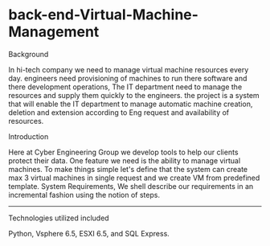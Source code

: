 # back-end-Virtual-Machine-Management
 Background
 
In hi-tech company we need to manage virtual machine resources every day.
engineers need provisioning of machines to run there software and there development operations,
The IT department need to manage the resources and supply them quickly to the engineers.
the project is a system that will enable the IT department to manage automatic machine creation, deletion and extension according to Eng request and availability of resources.

 Introduction

Here at Cyber Engineering Group we develop tools to help our clients protect their data.
One feature we need is the ability to manage virtual machines.
To make things simple let's define that the system can create max 3 virtual machines in single request and we create VM from predefined template.
System Requirements,
We shell describe our requirements in an incremental fashion using the notion of steps.
________________________________________________________________________________________________

Technologies utilized included 

 Python, Vsphere 6.5, ESXI 6.5, and SQL Express. 
